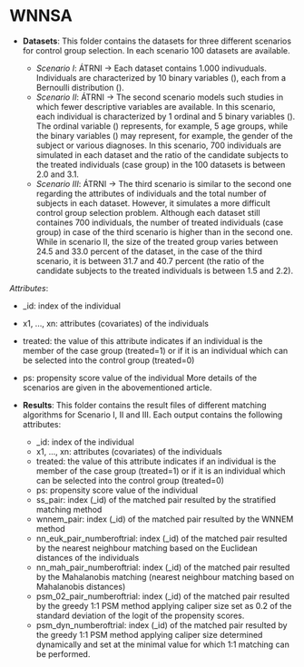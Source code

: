 # WNNSA

- **Datasets**: This folder contains the datasets for three different scenarios for control group selection. In each scenario 100 datasets are available.

  - *Scenario I*: ÁTRNI -> Each dataset contains 1.000 indivuduals. Individuals are characterized by 10 binary variables (), each from a Bernoulli distribution ().
  - *Scenario II*: ÁTRNI -> The second scenario models such studies in which fewer descriptive variables are available. In this scenario, each individual is characterized by 1 ordinal and 5 binary variables (). The ordinal variable () represents, for example, 5 age groups, while the binary variables () may represent, for example, the gender of the subject or various diagnoses. In this scenario, 700 individuals are simulated in each dataset and the ratio of the candidate subjects to the treated individuals (case group) in the 100 datasets is between 2.0 and 3.1.
  - *Scenario III*: ÁTRNI -> The third scenario is similar to the second one regarding the attributes of individuals and the total number of subjects in each dataset. However, it simulates a more difficult control group selection problem. Although each dataset still containes 700 individuals, the number of treated individuals (case group) in case of the third scenario is higher than in the second one. While in scenario II, the size of the treated group varies between 24.5 and 33.0 percent of the dataset, in the case of the third scenario, it is between 31.7 and 40.7 percent (the ratio of the candidate subjects to the treated individuals is between 1.5 and 2.2).

*Attributes*:

  - _id: index of the individual
  - x1, ..., xn: attributes (covariates) of the individuals
  - treated: the value of this attribute indicates if an individual is the member of the case group (treated=1) or if it is an individual which can be selected into the control group (treated=0)
  - ps: propensity score value of the individual
  More details of the scenarios are given in the abovementioned article.

- **Results**: This folder contains the result files of different matching algorithms for Scenario I, II and III. Each output contains the following attributes:

  - _id: index of the individual
  - x1, ..., xn: attributes (covariates) of the individuals
  - treated: the value of this attribute indicates if an individual is the member of the case group (treated=1) or if it is an individual which can be selected into the control group (treated=0)
  - ps: propensity score value of the individual
  - ss_pair: index (_id) of the matched pair resulted by the stratified matching method
  - wnnem_pair: index (_id) of the matched pair resulted by the WNNEM method
  - nn_euk_pair_numberoftrial: index (_id) of the matched pair resulted by the nearest neighbour matching based on the Euclidean distances of the individuals
  - nn_mah_pair_numberoftrial: index (_id) of the matched pair resulted by the Mahalanobis matching (nearest neighbour matching based on Mahalanobis distances)
  - psm_02_pair_numberoftrial: index (_id) of the matched pair resulted by the greedy 1:1 PSM method applying caliper size set as 0.2 of the standard deviation of the logit of the propensity scores.
  - psm_dyn_numberoftrial: index (_id) of the matched pair resulted by the greedy 1:1 PSM method applying caliper size determined dynamically and set at the minimal value for which 1:1 matching can be performed.
